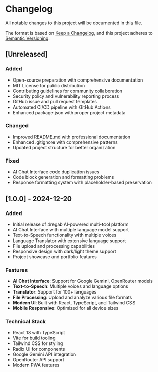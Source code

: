 # Changelog

All notable changes to this project will be documented in this file.

The format is based on [Keep a Changelog](https://keepachangelog.com/en/1.0.0/),
and this project adheres to [Semantic Versioning](https://semver.org/spec/v2.0.0.html).

## [Unreleased]

### Added
- Open-source preparation with comprehensive documentation
- MIT License for public distribution
- Contributing guidelines for community collaboration
- Security policy and vulnerability reporting process
- GitHub issue and pull request templates
- Automated CI/CD pipeline with GitHub Actions
- Enhanced package.json with proper project metadata

### Changed
- Improved README.md with professional documentation
- Enhanced .gitignore with comprehensive patterns
- Updated project structure for better organization

### Fixed
- AI Chat Interface code duplication issues
- Code block generation and formatting problems
- Response formatting system with placeholder-based preservation

## [1.0.0] - 2024-12-20

### Added
- Initial release of 4regab AI-powered multi-tool platform
- AI Chat Interface with multiple language model support
- Text-to-Speech functionality with multiple voices
- Language Translator with extensive language support
- File upload and processing capabilities
- Responsive design with dark/light theme support
- Project showcase and portfolio features

### Features
- **AI Chat Interface**: Support for Google Gemini, OpenRouter models
- **Text-to-Speech**: Multiple voices and language options
- **Translator**: Support for 100+ languages
- **File Processing**: Upload and analyze various file formats
- **Modern UI**: Built with React, TypeScript, and Tailwind CSS
- **Mobile Responsive**: Optimized for all device sizes

### Technical Stack
- React 18 with TypeScript
- Vite for build tooling
- Tailwind CSS for styling
- Radix UI for components
- Google Gemini API integration
- OpenRouter API support
- Modern PWA features
